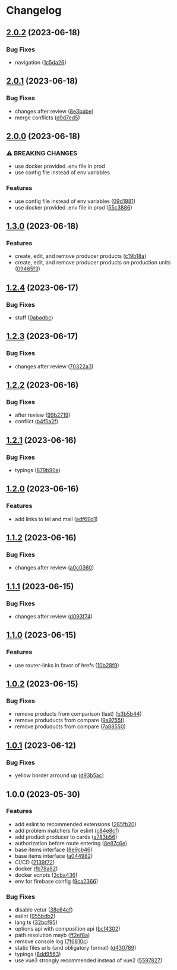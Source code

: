 # Changelog

## [2.0.2](https://github.com/hivetown/frontend/compare/v2.0.1...v2.0.2) (2023-06-18)


### Bug Fixes

* navigation ([1c5da26](https://github.com/hivetown/frontend/commit/1c5da267f71ca87b7678ebd2bfe7036cd74bc8a6))

## [2.0.1](https://github.com/hivetown/frontend/compare/v2.0.0...v2.0.1) (2023-06-18)


### Bug Fixes

* changes after review ([8e3babe](https://github.com/hivetown/frontend/commit/8e3babec102c43077fb7754adf13881c61a38e75))
* merge conflicts ([d9d7ed5](https://github.com/hivetown/frontend/commit/d9d7ed575973edd9dc5a4468908a702584744a88))

## [2.0.0](https://github.com/hivetown/frontend/compare/v1.3.0...v2.0.0) (2023-06-18)


### ⚠ BREAKING CHANGES

* use docker provided .env file in prod
* use config file instead of env variables

### Features

* use config file instead of env variables ([09d1981](https://github.com/hivetown/frontend/commit/09d19810e8d8a159edd4cbac6c48dc7e5a77ed58))
* use docker provided .env file in prod ([55c3886](https://github.com/hivetown/frontend/commit/55c3886ea49d9ec7ae31a353c06212ec9950b20e))

## [1.3.0](https://github.com/hivetown/frontend/compare/v1.2.4...v1.3.0) (2023-06-18)


### Features

* create, edit, and remove producer products ([c19b18a](https://github.com/hivetown/frontend/commit/c19b18a9e2a751521daf5413032206b2f5137523))
* create, edit, and remove producer products on production units ([09465f3](https://github.com/hivetown/frontend/commit/09465f3ae7adf4152286322e0aad03c4d86708c3))

## [1.2.4](https://github.com/hivetown/frontend/compare/v1.2.3...v1.2.4) (2023-06-17)


### Bug Fixes

* stuff ([0abadbc](https://github.com/hivetown/frontend/commit/0abadbcbb17d95e6545771fa23bfe4969488bddd))

## [1.2.3](https://github.com/hivetown/frontend/compare/v1.2.2...v1.2.3) (2023-06-17)


### Bug Fixes

* changes after review ([70322a3](https://github.com/hivetown/frontend/commit/70322a3cb7f27796203c0ff09cd0ce470dab94f0))

## [1.2.2](https://github.com/hivetown/frontend/compare/v1.2.1...v1.2.2) (2023-06-16)


### Bug Fixes

* after review ([99b2719](https://github.com/hivetown/frontend/commit/99b2719358731611797d2907de39920bae3f079d))
* conflict ([b4f5a2f](https://github.com/hivetown/frontend/commit/b4f5a2ff783d838a092c83f6978ec7f1327bb3e6))

## [1.2.1](https://github.com/hivetown/frontend/compare/v1.2.0...v1.2.1) (2023-06-16)


### Bug Fixes

* typings ([879b90a](https://github.com/hivetown/frontend/commit/879b90a168ee71a490f370a98ae9a4717fd5d817))

## [1.2.0](https://github.com/hivetown/frontend/compare/v1.1.2...v1.2.0) (2023-06-16)


### Features

* add links to tel and mail ([adf69d1](https://github.com/hivetown/frontend/commit/adf69d1fee31a0676d83b99af41600a67af871c8))

## [1.1.2](https://github.com/hivetown/frontend/compare/v1.1.1...v1.1.2) (2023-06-16)


### Bug Fixes

* changes after review ([a0c0360](https://github.com/hivetown/frontend/commit/a0c0360411487fb11a2af0655fa7d6f51b73c8bf))

## [1.1.1](https://github.com/hivetown/frontend/compare/v1.1.0...v1.1.1) (2023-06-15)


### Bug Fixes

* changes after review ([d093f74](https://github.com/hivetown/frontend/commit/d093f7450c8dae20b79627361f08073bd784d897))

## [1.1.0](https://github.com/hivetown/frontend/compare/v1.0.2...v1.1.0) (2023-06-15)


### Features

* use router-links in favor of hrefs ([10b28f9](https://github.com/hivetown/frontend/commit/10b28f984d23e7a2c05a3c4fee950837e7b9094b))

## [1.0.2](https://github.com/hivetown/frontend/compare/v1.0.1...v1.0.2) (2023-06-15)


### Bug Fixes

* remove products from comparison (last) ([b3b5b44](https://github.com/hivetown/frontend/commit/b3b5b44fa02aeccac4d50b317526df79d69d95f1))
* remove produducts from compare ([9a9755f](https://github.com/hivetown/frontend/commit/9a9755f6b25b091387cd4b49fc2bc9ebce3ad49e))
* remove produducts from compare ([7a88550](https://github.com/hivetown/frontend/commit/7a885508a1cc3e68592703bc985bc77df7607c3c))

## [1.0.1](https://github.com/hivetown/frontend/compare/v1.0.0...v1.0.1) (2023-06-12)


### Bug Fixes

* yellow border arround up ([d93b5ac](https://github.com/hivetown/frontend/commit/d93b5acbc345a485abb7f9aa102538b2a2581940))

## 1.0.0 (2023-05-30)


### Features

* add eslint to recommended extensions ([285fb20](https://github.com/hivetown/frontend/commit/285fb20acc0a5779345d58e43c298431c13b6e89))
* add problem matchers for eslint ([c84e8cf](https://github.com/hivetown/frontend/commit/c84e8cf8dded1659ed5d4cc52cc5d2ba7531c6de))
* add product producer to cards ([a783b56](https://github.com/hivetown/frontend/commit/a783b5644a697a5de581d3f3ed0e35d43b5a108f))
* authorization before route entering ([8e87c6e](https://github.com/hivetown/frontend/commit/8e87c6e8f9af7ea6aef66e96bf35b3a64703fb6d))
* base items interface ([8e9cb46](https://github.com/hivetown/frontend/commit/8e9cb46b17bd3059d87e3e6036595ae07f6c4c58))
* base items interface ([a044982](https://github.com/hivetown/frontend/commit/a0449820d977442086063be3f8d9c568603f2ee8))
* CI/CD ([2139f72](https://github.com/hivetown/frontend/commit/2139f724772affe76ac148095a99384ed54098ae))
* docker ([fb78a82](https://github.com/hivetown/frontend/commit/fb78a823d6730f73d2b9bea9b689479957bce028))
* docker scripts ([3cba436](https://github.com/hivetown/frontend/commit/3cba436f174a10c017f3dce3934333504586e4d7))
* env for firebase config ([9ca2366](https://github.com/hivetown/frontend/commit/9ca236657098ccc76359f78c43e820397e4523cb))


### Bug Fixes

* disable vetur ([38c64cf](https://github.com/hivetown/frontend/commit/38c64cf7b057df180eb9307b973f115952f9a83d))
* eslint ([955bdb2](https://github.com/hivetown/frontend/commit/955bdb25ed0cbc86a1db84e46fc229ffa6e54719))
* lang ts ([32bcf95](https://github.com/hivetown/frontend/commit/32bcf95a5325eaf7055b33ccfe53d2db4ab6fcec))
* options api with composition api ([bcf4302](https://github.com/hivetown/frontend/commit/bcf4302083fa17f5ed40cd257d1ca1a213dc2f0c))
* path resolution mayb ([ff2ef8a](https://github.com/hivetown/frontend/commit/ff2ef8a12cca8cfd886a3bd4d0443bbe6ae3cd50))
* remove console log ([7f6810c](https://github.com/hivetown/frontend/commit/7f6810cd9ae623dd4687100a748a27559130c4a2))
* static files urls (and obligatory format) ([d430789](https://github.com/hivetown/frontend/commit/d4307895e2ac09821be8d3ab602a2252bd475d01))
* typings ([8dd9563](https://github.com/hivetown/frontend/commit/8dd9563cd11a8d8b4c6f2a1642b448f3e507c736))
* use vue3 strongly recommended instead of vue2 ([5597827](https://github.com/hivetown/frontend/commit/5597827b47087650722d1adaab040b578c7b7c0b))
